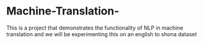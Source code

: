 # Machine-Translation-

This is a project that demonstrates the functionality of NLP in machine translation and we will be experimenting this on an english to shona dataset 
